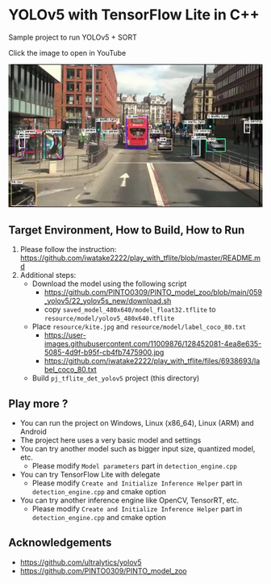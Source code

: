 # YOLOv5 with TensorFlow Lite in C++
Sample project to run YOLOv5 + SORT

Click the image to open in YouTube

[![00_doc/yolov5_sort.jpg](00_doc/yolov5_sort.jpg)](https://youtu.be/YhxTmtAuAUA)


## Target Environment, How to Build, How to Run
1. Please follow the instruction: https://github.com/iwatake2222/play_with_tflite/blob/master/README.md
2. Additional steps:
    - Download the model using the following script
        - https://github.com/PINTO0309/PINTO_model_zoo/blob/main/059_yolov5/22_yolov5s_new/download.sh
        - copy `saved_model_480x640/model_float32.tflite` to `resource/model/yolov5_480x640.tflite`
    - Place  `resource/kite.jpg` and `resource/model/label_coco_80.txt`
        - https://user-images.githubusercontent.com/11009876/128452081-4ea8e635-5085-4d9f-b95f-cb4fb7475900.jpg
        - https://github.com/iwatake2222/play_with_tflite/files/6938693/label_coco_80.txt
    - Build  `pj_tflite_det_yolov5` project (this directory)

## Play more ?
- You can run the project on Windows, Linux (x86_64), Linux (ARM) and Android
- The project here uses a very basic model and settings
- You can try another model such as bigger input size, quantized model, etc.
    - Please modify `Model parameters` part in `detection_engine.cpp`
- You can try TensorFlow Lite with delegate
    - Please modify `Create and Initialize Inference Helper` part in `detection_engine.cpp` and cmake option
- You can try another inference engine like OpenCV, TensorRT, etc.
    - Please modify `Create and Initialize Inference Helper` part in `detection_engine.cpp` and cmake option

## Acknowledgements
- https://github.com/ultralytics/yolov5
- https://github.com/PINTO0309/PINTO_model_zoo


